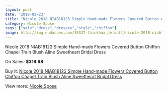 ```yaml
---
layout: post
date: '2018-03-23'
title: "Nicole 2018 NIAB18123 Simple Hand-made Flowers Covered Button Chiffon Chapel Train Blush Aline Sweetheart Bridal Dress"
category: Nicole Spose
tags: ["sale","dress","dresses","style","chiffon"]
image: http://img.eudances.com/35337-thickbox_default/nicole-2018-niab18123-simple-hand-made-flowers-covered-button-chiffon-chapel-train-blush-aline-sweetheart-bridal-dress.jpg
---
```

Nicole 2018 NIAB18123 Simple Hand-made Flowers Covered Button Chiffon Chapel Train Blush Aline Sweetheart Bridal Dress

On Sales: **$318.98**
<a href="https://www.eudances.com/en/nicole-spose/10626-nicole-2018-niab18123-simple-hand-made-flowers-covered-button-chiffon-chapel-train-blush-aline-sweetheart-bridal-dress.html"><amp-img layout="responsive" width="600" height="600" src="//img.eudances.com/35337-thickbox_default/nicole-2018-niab18123-simple-hand-made-flowers-covered-button-chiffon-chapel-train-blush-aline-sweetheart-bridal-dress.jpg" alt="Nicole 2018 NIAB18123 Simple Hand-made Flowers Covered Button Chiffon Chapel Train Blush Aline Sweetheart Bridal Dress 0" /></a>
<a href="https://www.eudances.com/en/nicole-spose/10626-nicole-2018-niab18123-simple-hand-made-flowers-covered-button-chiffon-chapel-train-blush-aline-sweetheart-bridal-dress.html"><amp-img layout="responsive" width="600" height="600" src="//img.eudances.com/35339-thickbox_default/nicole-2018-niab18123-simple-hand-made-flowers-covered-button-chiffon-chapel-train-blush-aline-sweetheart-bridal-dress.jpg" alt="Nicole 2018 NIAB18123 Simple Hand-made Flowers Covered Button Chiffon Chapel Train Blush Aline Sweetheart Bridal Dress 1" /></a>
<a href="https://www.eudances.com/en/nicole-spose/10626-nicole-2018-niab18123-simple-hand-made-flowers-covered-button-chiffon-chapel-train-blush-aline-sweetheart-bridal-dress.html"><amp-img layout="responsive" width="600" height="600" src="//img.eudances.com/35338-thickbox_default/nicole-2018-niab18123-simple-hand-made-flowers-covered-button-chiffon-chapel-train-blush-aline-sweetheart-bridal-dress.jpg" alt="Nicole 2018 NIAB18123 Simple Hand-made Flowers Covered Button Chiffon Chapel Train Blush Aline Sweetheart Bridal Dress 2" /></a>

Buy it: [Nicole 2018 NIAB18123 Simple Hand-made Flowers Covered Button Chiffon Chapel Train Blush Aline Sweetheart Bridal Dress](https://www.eudances.com/en/nicole-spose/10626-nicole-2018-niab18123-simple-hand-made-flowers-covered-button-chiffon-chapel-train-blush-aline-sweetheart-bridal-dress.html "Nicole 2018 NIAB18123 Simple Hand-made Flowers Covered Button Chiffon Chapel Train Blush Aline Sweetheart Bridal Dress")

View more: [Nicole Spose](https://www.eudances.com/en/179-nicole-spose "Nicole Spose")